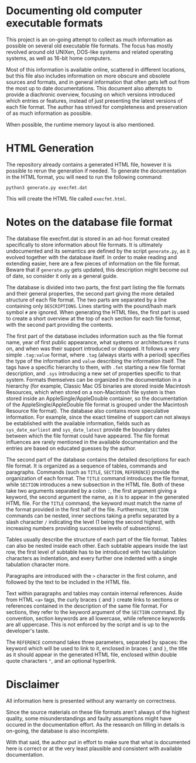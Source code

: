 # Documenting old computer executable formats

This project is an on-going attempt to collect as much information as possible on several old executable file formats.
The focus has mostly revolved around old UNIXen, DOS-like systems and related operating systems, as well as 16-bit home computers.

Most of this information is available online, scattered in different locations, but this file also includes information on more obscure and obsolete sources and formats, and in general information that often gets left out from the most up to date documentations.
This document also attempts to provide a diachronic overview, focusing on which versions introduced which entries or features, instead of just presenting the latest versions of each file format.
The author has strived for completeness and preservation of as much information as possible.

When possible, the runtime memory layout is also mentioned.

# HTML Generation

The repository already contains a generated HTML file, however it is possible to rerun the generation if needed.
To generate the documentation in the HTML format, you will need to run the following command:

    python3 generate.py execfmt.dat

This will create the HTML file called `execfmt.html`.

# Notes on the database file format

The database file execfmt.dat is stored in an ad-hoc format created specifically to store information about file formats.
It is ultimately undocumented and its semantics are defined by the script `generate.py`, as it evolved together with the database itself.
In order to make reading and extending easier, here are a few pieces of information on the file format.
Beware that if `generate.py` gets updated, this description might become out of date, so consider it only as a general guide.

The database is divided into two parts, the first part listing the file formats and their general properties, the second part giving the more detailed structure of each file format.
The two parts are separated by a line containing only `DESCRIPTIONS`.
Lines starting with the pound/hash mark symbol `#` are ignored.
When generating the HTML files, the first part is used to create a short overview at the top of each section for each file format, with the second part providing the contents.

The first part of the database includes information such as the file format name, year of first public appearance, what systems or architectures it runs on, and when was their support introduced or dropped.
It follows a very simple `.tag:value` format, where `.tag` (always starts with a period) specifies the type of the information and `value` describing the information itself.
The tags have a specific hierarchy to them, with `.fmt` starting a new file format description, and `.sys` introducing a new set of properties specific to that system.
Formats themselves can be organized in the documentation in a hierarchy (for example, Classic Mac OS binaries are stored inside Macintosh Resources, which when stored on a non-Macintosh file system is then stored inside an AppleSingle/AppleDouble container, so the documentation of the AppleSingle/AppleDouble file format is grouped under the Macintosh Resource file format).
The database also contains more speculative information.
For example, since the exact timeline of support can not always be established with the available information, fields such as `sys_date_earliest` and `sys_date_latest` provide the boundary dates between which the file format could have appeared.
The file format influences are rarely mentioned in the available documentation and the entries are based on educated guesses by the author.

The second part of the database contains the detailed descriptions for each file format.
It is organized as a sequence of tables, commands and paragraphs.
Commands (such as `TITLE`, `SECTION`, `REFERENCE`) provide the organization of each format.
The `TITLE` command introduces the file format, while `SECTION` introduces a new subsection in the HTML file.
Both of these take two arguments separated by a colon `:`, the first argument giving a keyword, the second argument the name, as it is to appear in the generated HTML file.
For the `TITLE` command, the keyword must match the name of the format provided in the first half of the file.
Furthermore, `SECTION` commands can be nested, inner sections taking a prefix separated by a slash character `/` indicating the level (1 being the second highest, with increasing numbers providing successive levels of subsections).

Tables usually describe the structure of each part of the file format.
Tables can also be nested inside each other.
Each subtable appears inside the last row, the first level of subtable has to be introduced with two tabulation characters as indentation, and every further one indented with a single tabulation character more.

Paragraphs are introduced with the `>` character in the first column, and followed by the text to be included in the HTML file.

Text within paragraphs and tables may contain internal references.
Aside from HTML `<a>` tags, the curly braces `{` and `}` create links to sections or references contained in the description of the same file format.
For sections, they refer to the keyword argument of the `SECTION` command.
By convention, section keywords are all lowercase, while reference keywords are all uppercase.
This is not enforced by the script and is up to the developer's taste.

The `REFERENCE` command takes three parameters, separated by spaces: the keyword which will be used to link to it, enclosed in braces `{` and `}`, the title as it should appear in the generated HTML file, enclosed within double quote characters `"`, and an optional hyperlink.

# Disclaimer

All information here is presented without any warranty on correctness.

Since the source materials on these file formats aren't always of the highest quality, some misunderstandings and faulty assumptions might have occured in the documentation effort.
As the research on filling in details is on-going, the database is also incomplete.

With that said, the author put in effort to make sure that what is documented here is correct or at the very least plausible and consistent with available documentation.

